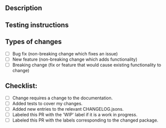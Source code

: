 ## Description

<!--- Describe your changes in detail -->

## Testing instructions

<!--- Please describe how reviewers can test your changes -->

## Types of changes

<!--- What types of changes does your code introduce? Put an `x` in all the boxes that apply: -->

*   [ ] Bug fix (non-breaking change which fixes an issue)
*   [ ] New feature (non-breaking change which adds functionality)
*   [ ] Breaking change (fix or feature that would cause existing functionality to change)

## Checklist:

<!--- Go over all the following points, and put an `x` in all the boxes that apply. -->

<!--- If you're unsure about any of these, don't hesitate to ask. We're here to help! -->

*   [ ] Change requires a change to the documentation.
*   [ ] Added tests to cover my changes.
*   [ ] Added new entries to the relevant CHANGELOG.jsons.
*   [ ] Labeled this PR with the 'WIP' label if it is a work in progress.
*   [ ] Labeled this PR with the labels corresponding to the changed package.
